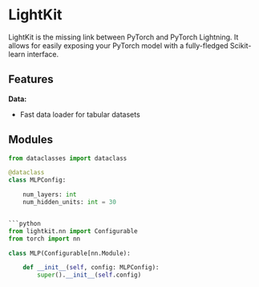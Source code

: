 # LightKit

LightKit is the missing link between PyTorch and PyTorch Lightning. It allows for easily exposing
your PyTorch model with a fully-fledged Scikit-learn interface.

## Features

**Data:**

- Fast data loader for tabular datasets

## Modules

````python
from dataclasses import dataclass

@dataclass
class MLPConfig:

    num_layers: int
    num_hidden_units: int = 30


```python
from lightkit.nn import Configurable
from torch import nn

class MLP(Configurable[nn.Module):

    def __init__(self, config: MLPConfig):
        super().__init__(self.config)


````

